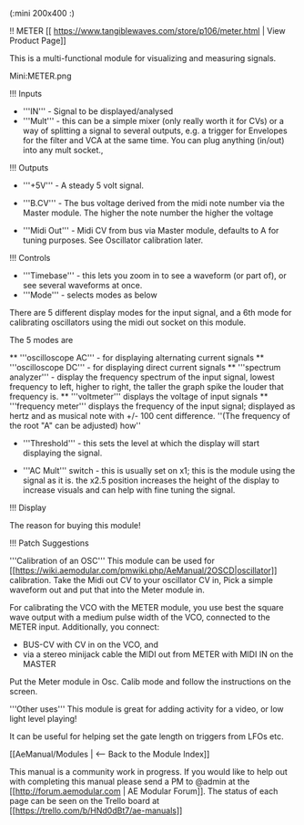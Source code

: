 (:mini 200x400 :)

!! METER
[[ https://www.tangiblewaves.com/store/p106/meter.html | View Product Page]]

This is a multi-functional module for visualizing and measuring signals.

Mini:METER.png

!!! Inputs

* '''IN''' - Signal to be displayed/analysed
* '''Mult'''  - this can be a simple mixer (only really worth it for CVs) or a way of splitting a signal to several outputs, e.g. a trigger for Envelopes for the filter and VCA at the same time. You can plug anything (in/out) into any mult socket.,

!!! Outputs

* '''+5V'''        - A steady 5 volt signal.
* '''B.CV'''      - The bus voltage derived from the midi note number via the Master module. The higher the note number the higher the voltage

* '''Midi Out''' - Midi CV from bus via Master module, defaults to A for tuning purposes. See Oscillator calibration later.  

!!! Controls

* '''Timebase''' - this lets you zoom in to see a waveform (or part of), or see several waveforms at once.
* '''Mode''' - selects modes as below

There are 5 different display modes for the input signal, and a 6th mode for calibrating oscillators using the midi out socket on this module.

The 5 modes are

** '''oscilloscope  AC'''   - for displaying alternating current signals
** '''oscilloscope  DC'''   -  for displaying direct current signals
** '''spectrum analyzer'''  - display the frequency spectrum of the input signal, lowest frequency to left, higher to right, the taller the graph spike the louder that frequency is.
** '''voltmeter'''  displays the voltage of input signals
** '''frequency meter''' displays the frequency of the input signal; displayed as hertz and as musical note with +/- 100 cent difference. ''(The frequency of the root "A" can be adjusted) how''

* '''Threshold'''  - this sets the level at which the display will start displaying the signal.

* '''AC Mult''' switch - this is usually set on x1; this is the module using the signal as it is. the x2.5 position increases the height of the display to increase visuals and can help with fine tuning the signal.

!!! Display

The reason for buying this module!

!!! Patch Suggestions

'''Calibration of an OSC'''
This module can be used for [[https://wiki.aemodular.com/pmwiki.php/AeManual/2OSCD|oscillator]] calibration. Take the Midi out CV to your oscillator CV in, Pick a simple waveform out and put that into the Meter module in. 

For calibrating the VCO with the METER module, you use best the square wave output with a medium pulse width of the VCO, connected to the METER input. Additionally, you connect:
* BUS-CV with CV in on the VCO, and
* via a stereo minijack cable the MIDI out from METER with MIDI IN on the MASTER

Put the Meter module in Osc. Calib mode and follow the instructions on the screen. 

'''Other uses'''
This module is great for adding activity for a video, or low light level playing!

It can be useful for helping set the gate length on triggers from LFOs etc.


[[AeManual/Modules | <-- Back to the Module Index]]

This manual is a community work in progress. If you would like to help out with completing this manual please send a PM to @admin at the [[http://forum.aemodular.com | AE Modular Forum]].  The status of each page can be seen on the Trello board at [[https://trello.com/b/HNd0dBt7/ae-manuals]]